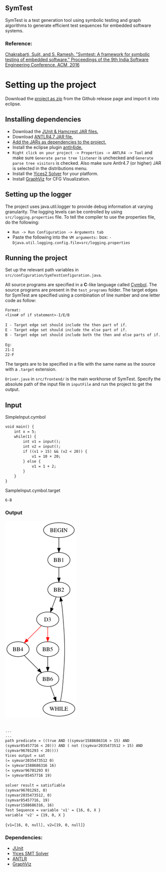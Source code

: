 ## SymTest

SymTest is a test generation tool using symbolic testing and graph algorithms to generate efficient test sequences for embedded software systems.

### Reference:
[Chakrabarti, Sujit, and S. Ramesh. "Symtest: A framework for symbolic testing of embedded software." Proceedings of the 9th India Software Engineering Conference. ACM, 2016](references/SymTest.pdf)

# Setting up the project

 Download the [project as zip](https://github.com/sujitkc/symtest/releases) from the Github release page and import it into eclipse.

## Installing dependencies

* Download the [JUnit & Hamcrest JAR files.](https://github.com/junit-team/junit4/wiki/download-and-install#plain-old-jar)
* Download [ANTLR4.7 JAR file.](http://www.antlr.org/download/antlr-4.7-complete.jar)
* [Add the JARs as dependencies to the project.](https://stackoverflow.com/questions/18870213/adding-external-jar-to-eclipse)
* Install the eclipse plugin [antlr4ide.](https://github.com/antlr4ide/antlr4ide#eclipse-installation)
* `Right click on your project -> Properties -> ANTLR4 -> Tool` and make sure `Generate parse tree listener` is unchecked and `Generate parse tree visitors` is checked. Also make sure Antlr4.7 (or higher) JAR is selected in the distributions menu.
* Install the [Yices2 Solver](http://yices.csl.sri.com/) for your platform.
* Install [GraphViz](http://www.graphviz.org/Download.php) for CFG Visualization.

## Setting up the logger
The project uses java.util.logger to provide debug information at varying granularity. The logging levels can be controlled by using `src/logging.properties` file. To tell the compiler to use the properties file, do the following:
* `Run -> Run Configuration -> Arguments tab`
* Paste the following into the `VM arguments:` box: `-Djava.util.logging.config.file=src/logging.properties`

## Running the project

Set up the relevant path variables in `src/configuration/SymTestConfiguration.java`.

All source programs are specified in a **C**-like language called [Cymbol](https://github.com/hqt/ANTLR-Project/blob/master/bin/com/cymbol/Cymbol.g4). The source programs are present in the `test_programs` folder. The target edges for SymTest are specified using a combination of line number and one letter code as follow:
```
Format:
<line# of if statement>-I/E/B

I - Target edge set should include the then part of if.
E - Target edge set should include the else part of if.
B - Target edge set should include both the then and else parts of if.

Eg:
21-I
22-F
```
The targets are to be specified in a file with the same name as the source with a `.target` extension.

`Driver.java` in `src/frontend/` is the main workhorse of SymTest. Specify the absolute path of the input file in `inputFile` and run the project to get the output.


## Input
SimpleInput.cymbol
```
void main() {
	int x = 5;
	while(1) {
		int v1 = input();
		int v2 = input();
		if ((v1 > 15) && (v2 < 20)) {
			v1 = 10 + 20;
		} else {
			v1 = 1 + 2;
		}
	}
}
```

SampleInput.cymbol.target
```
6-B
```

### Output
![CFG Visualization](resources/simpleInput_cfg.png)
```

...
...
path predicate = ((true AND ((symvar1588686316 > 15) AND (symvar85457716 < 20))) AND ( not ((symvar2035473512 > 15) AND (symvar96701293 < 20))))
Yices output = sat
(= symvar2035473512 0)
(= symvar1588686316 16)
(= symvar96701293 0)
(= symvar85457716 19)

solver result = satisfiable
(symvar96701293, 0)
(symvar2035473512, 0)
(symvar85457716, 19)
(symvar1588686316, 16)
Test Sequence = variable 'v1' = {16, 0, X }
variable 'v2' = {19, 0, X }

{v1=[16, 0, null], v2=[19, 0, null]}

```

### Dependencies:
* [JUnit](https://github.com/junit-team/junit4/wiki/Download-and-Install)
* [Yices SMT Solver](http://yices.csl.sri.com/)
* [ANTLR](http://www.antlr.org/)
* [GraphViz](www.graphviz.org)
